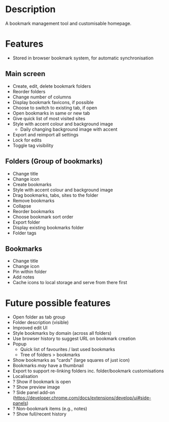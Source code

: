 # Description
A bookmark management tool and customisable homepage.

# Features
- Stored in browser bookmark system, for automatic synchronisation

## Main screen
- Create, edit, delete bookmark folders
- Reorder folders
- Change number of columns
- Display bookmark favicons, if possible
- Choose to switch to existing tab, if open
- Open bookmarks in same or new tab
- Give quick list of most visited sites
- Style with accent colour and background image
  - Daily changing background image with accent
- Export and reimport all settings
- Lock for edits
- Toggle tag visibility

## Folders (Group of bookmarks)
- Change title
- Change icon
- Create bookmarks
- Style with accent colour and background image
- Drag bookmarks, tabs, sites to the folder
- Remove bookmarks
- Collapse
- Reorder bookmarks
- Choose bookmark sort order
- Export folder
- Display existing bookmarks folder
- Folder tags

## Bookmarks
- Change title
- Change icon
- Pin within folder
- Add notes
- Cache icons to local storage and serve from there first

# Future possible features
- Open folder as tab group
- Folder description (visible)
- Improved edit UI
- Style bookmarks by domain (across all folders)
- Use browser history to suggest URL on bookmark creation
- Popup
  - Quick list of favourites / last used bookmarks
  - Tree of folders > bookmarks
- Show bookmarks as "cards" (large squares of just icon)
- Bookmarks _may_ have a thumbnail
- Export to support re-linking folders inc. folder/bookmark customisations
- Localisation
- ? Show if bookmark is open
- ? Show preview image
- ? Side panel add-on (https://developer.chrome.com/docs/extensions/develop/ui#side-panels)
- ? Non-bookmark items (e.g., notes)
- ? Show full/recent history